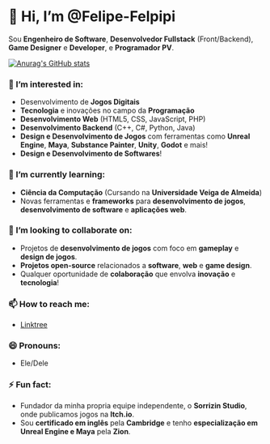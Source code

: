# 👋 Hi, I’m @Felipe-Felpipi

Sou **Engenheiro de Software**, **Desenvolvedor Fullstack** (Front/Backend), **Game Designer** e **Developer**, e **Programador PV**. 

[![Anurag's GitHub stats](https://github-readme-stats.vercel.app/api?username=Felipe-Felpipi&show_icons=true&theme=onedark)](https://github.com/Felipe-Felpipi/github-readme-stats)

### 👀 I’m interested in:
- Desenvolvimento de **Jogos Digitais**
- **Tecnologia** e inovações no campo da **Programação**
- **Desenvolvimento Web** (HTML5, CSS, JavaScript, PHP)
- **Desenvolvimento Backend** (C++, C#, Python, Java)
- **Design e Desenvolvimento de Jogos** com ferramentas como **Unreal Engine**, **Maya**, **Substance Painter**, **Unity**, **Godot** e mais!
- **Design e Desenvolvimento de Softwares**!

### 🌱 I’m currently learning:
- **Ciência da Computação** (Cursando na **Universidade Veiga de Almeida**)
- Novas ferramentas e **frameworks** para **desenvolvimento de jogos**, **desenvolvimento de software** e **aplicações web**.

### 💞️ I’m looking to collaborate on:
- Projetos de **desenvolvimento de jogos** com foco em **gameplay** e **design de jogos**.
- **Projetos open-source** relacionados a **software**, **web** e **game design**.
- Qualquer oportunidade de **colaboração** que envolva **inovação** e **tecnologia**!

### 📫 How to reach me:
- [Linktree](https://felipe-felpipi.github.io/)

### 😄 Pronouns:
- Ele/Dele

### ⚡ Fun fact:
- Fundador da minha propria equipe independente, o **Sorrizin Studio**, onde publicamos jogos na **Itch.io**.
- Sou **certificado em inglês** pela **Cambridge** e tenho **especialização em Unreal Engine e Maya** pela **Zion**.
